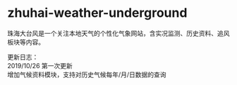 # zhuhai-weather-underground
珠海大台风是一个关注本地天气的个性化气象网站，含实况监测、历史资料、追风板块等内容。

更新日志：</br>
2019/10/26 第一次更新</br>
增加气候资料模块，支持对历史气候每年/月/日数据的查询
